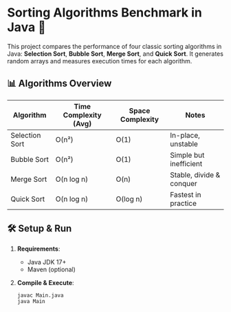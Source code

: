 # Sorting Algorithms Benchmark in Java 🚀

This project compares the performance of four classic sorting algorithms in Java: 
**Selection Sort**, **Bubble Sort**, **Merge Sort**, and **Quick Sort**. 
It generates random arrays and measures execution times for each algorithm.

## 📊 Algorithms Overview
| Algorithm       | Time Complexity (Avg) | Space Complexity | Notes                     |
|-----------------|-----------------------|------------------|---------------------------|
| Selection Sort  | O(n²)                 | O(1)             | In-place, unstable        |
| Bubble Sort     | O(n²)                 | O(1)             | Simple but inefficient   |
| Merge Sort      | O(n log n)            | O(n)             | Stable, divide & conquer  |
| Quick Sort      | O(n log n)            | O(log n)         | Fastest in practice       |

## 🛠️ Setup & Run
1. **Requirements**:
   - Java JDK 17+
   - Maven (optional)

2. **Compile & Execute**:
   ```bash
   javac Main.java
   java Main

